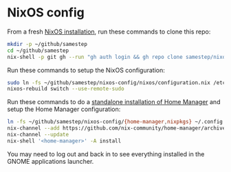 # NixOS config

From a fresh [NixOS installation](https://nixos.org/download/), run these commands to clone this repo:

```sh
mkdir -p ~/github/samestep
cd ~/github/samestep
nix-shell -p git gh --run "gh auth login && gh repo clone samestep/nixos-config"
```

Run these commands to setup the NixOS configuration:

```sh
sudo ln -fs ~/github/samestep/nixos-config/nixos/configuration.nix /etc/nixos/configuration.nix
nixos-rebuild switch --use-remote-sudo
```

Run these commands to do a [standalone installation of Home Manager](https://nix-community.github.io/home-manager/index.xhtml#sec-install-standalone) and setup the Home Manager configuration:

```sh
ln -fs ~/github/samestep/nixos-config/{home-manager,nixpkgs} ~/.config
nix-channel --add https://github.com/nix-community/home-manager/archive/release-24.11.tar.gz home-manager
nix-channel --update
nix-shell '<home-manager>' -A install
```

You may need to log out and back in to see everything installed in the GNOME applications launcher.
